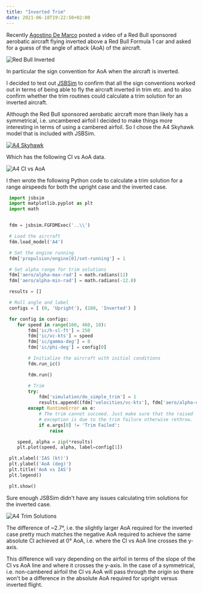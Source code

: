 ```yaml
---
title: "Inverted Trim"
date: 2021-06-18T19:22:50+02:00
---
```


Recently [Agostino De Marco](https://www.facebook.com/agostino.demarco) posted a video of a Red Bull 
sponsored aerobatic aircraft flying inverted above a Red Bull Formula 1 car and asked for a guess of
the angle of attack (AoA) of the aircraft.

![Red Bull Inverted](/images/inverted-trim/RedBullInverted.png)

In particular the sign convention for AoA when the aircraft is inverted.

I decided to test out [JSBSim](https://github.com/JSBSim-Team/jsbsim) to confirm that all the sign conventions
worked out in terms of being able to fly the aircraft inverted in trim etc. and to also confirm whether
the trim routines could calculate a trim solution for an inverted aircraft.

Although the Red Bull sponsored aerobatic aircraft more than likely has a symmetrical, i.e. uncambered airfoil
I decided to make things more interesting in terms of using a cambered airfoil. So I chose the A4 Skyhawk model
that is included with JSBSim.

[![A4 Skyhawk](https://upload.wikimedia.org/wikipedia/commons/thumb/f/f5/Douglas_A-4E_Skyhawk_of_VA-164_in_flight_over_Vietnam_on_21_November_1967_%286430101%29.jpg/600px-Douglas_A-4E_Skyhawk_of_VA-164_in_flight_over_Vietnam_on_21_November_1967_%286430101%29.jpg)](https://en.wikipedia.org/wiki/Douglas_A-4_Skyhawk)

Which has the following Cl vs AoA data.

![A4 Cl vs AoA](/images/inverted-trim/A4ClvsAoA.png)

I then wrote the following Python code to calculate a trim solution for a range airspeeds for both the upright case
and the inverted case. 

```python
 import jsbsim
 import matplotlib.pyplot as plt
 import math


 fdm = jsbsim.FGFDMExec('..\\') 

 # Load the aircraft 
 fdm.load_model('A4') 

 # Set the engine running
 fdm['propulsion/engine[0]/set-running'] = 1

 # Set alpha range for trim solutions
 fdm['aero/alpha-max-rad'] = math.radians(12)
 fdm['aero/alpha-min-rad'] = math.radians(-12.0)

 results = []

 # Roll angle and label
 configs = [ (0, 'Upright'), (180, 'Inverted') ]

 for config in configs:
    for speed in range(160, 460, 10):
        fdm['ic/h-sl-ft'] = 250
        fdm['ic/vc-kts'] = speed
        fdm['ic/gamma-deg'] = 0
        fdm['ic/phi-deg'] = config[0]

        # Initialize the aircraft with initial conditions
        fdm.run_ic() 

        fdm.run()

        # Trim
        try:
            fdm['simulation/do_simple_trim'] = 1
            results.append((fdm['velocities/vc-kts'], fdm['aero/alpha-deg']))
        except RuntimeError as e:
            # The trim cannot succeed. Just make sure that the raised 
            # exception is due to the trim failure otherwise rethrow.
            if e.args[0] != 'Trim Failed':
                raise

    speed, alpha = zip(*results)
    plt.plot(speed, alpha, label=config[1])

 plt.xlabel('IAS (kt)')
 plt.ylabel('AoA (deg)')
 plt.title('AoA vs IAS')
 plt.legend()

 plt.show()
```

Sure enough JSBSim didn't have any issues calculating trim solutions for the inverted case.

![A4 Trim Solutions](/images/inverted-trim/TrimSolutions.png)

The difference of ~2.7&deg;, i.e. the slightly larger AoA required for the inverted case pretty much 
matches the negative AoA required to achieve the same absolute Cl achieved at 0&deg; AoA, i.e. where the Cl vs AoA
line crosses the y-axis.

This difference will vary depending on the airfoil in terms of the slope of the Cl vs AoA line and where it crosses
the y-axis. In the case of a symmetrical, i.e. non-cambered airfoil the Cl vs AoA will pass through the origin so there
won't be a difference in the absolute AoA required for upright versus inverted flight.










